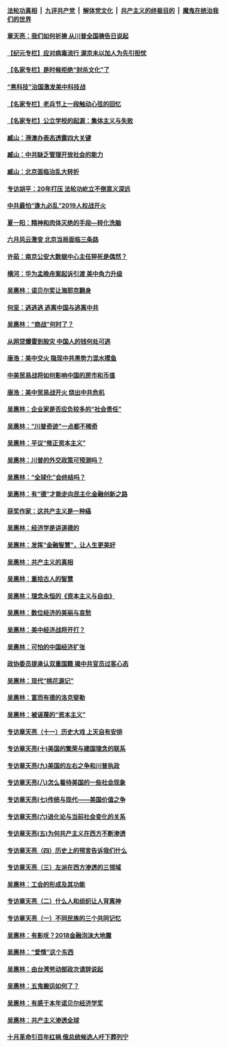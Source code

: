 ####  [法轮功真相](../../../../basic/blob/master/README.md?t=07030331) &nbsp;|&nbsp; [九评共产党](../../../../9ping.md/blob/master/README.md?t=07030331) &nbsp;|&nbsp; [解体党文化](../../../../jtdwh.md/blob/master/README.md?t=07030331)  &nbsp;|&nbsp; [共产主义的终极目的](../../../../gczydzjmd.md/blob/master/README.md?t=07030331) &nbsp;|&nbsp; [魔鬼在统治我们的世界](../../../../mgztzwmdsj.md/blob/master/README.md?t=07030331) 

#### [章天亮：我们如何祈祷 从川普全国祷告日说起](../pages/nsc423/n11944627.md?t=07030331) 

#### [【纪元专栏】应对病毒流行 渥京未以加人为先引担忧](../pages/nsc423/n11875714.md?t=07030331) 

#### [【名家专栏】是时候拒绝“封杀文化”了](../pages/nsc423/n11814093.md?t=07030331) 

#### [“黑科技”治国激发美中科技战](../pages/nsc423/n11638056.md?t=07030331) 

#### [【名家专栏】老兵节上一段触动心弦的回忆](../pages/nsc423/n11646016.md?t=07030331) 

#### [【名家专栏】公立学校的起源：集体主义与失败](../pages/nsc423/n11601833.md?t=07030331) 

#### [臧山：港澳办表态透露四大关键](../pages/nsc423/n11421628.md?t=07030331) 

#### [臧山：中共缺乏管理开放社会的能力](../pages/nsc423/n11407457.md?t=07030331) 

#### [臧山：北京面临治乱大转折](../pages/nsc423/n11406895.md?t=07030331) 

#### [专访胡平：20年打压 法轮功屹立不倒意义深远](../pages/nsc423/n11398800.md?t=07030331) 

#### [中共最怕“逢九必乱”2019人权战开火](../pages/nsc423/n11385248.md?t=07030331) 

#### [夏一阳：精神和肉体灭绝的手段—转化洗脑](../pages/nsc423/n11368250.md?t=07030331) 

#### [六月风云激变 北京当局面临三条路](../pages/nsc423/n11313668.md?t=07030331) 

#### [许茹：南京公安大数据中心主任猝死是偶然？](../pages/nsc423/n11064744.md?t=07030331) 

#### [横河：华为孟晚舟案起诉引渡 美中角力升级](../pages/nsc423/n11027230.md?t=07030331) 

#### [吴惠林：诺贝尔奖让海耶克翻身](../pages/nsc423/n10890049.md?t=07030331) 

#### [何坚：逃逃逃 逃离中国与逃离中共](../pages/nsc423/n10592891.md?t=07030331) 

#### [吴惠林：“商战”何时了？](../pages/nsc423/n10573558.md?t=07030331) 

#### [从网贷爆雷到股灾 中国人的钱何处可逃](../pages/nsc423/n10572800.md?t=07030331) 

#### [唐浩：美中交火 隐现中共黑势力混水摸鱼](../pages/nsc423/n10544040.md?t=07030331) 

#### [中美贸易战将如何影响中国的房市和币值](../pages/nsc423/n10543697.md?t=07030331) 

#### [唐浩：美中贸易战开火 烧出中共危机](../pages/nsc423/n10540126.md?t=07030331) 

#### [吴惠林：企业家是否应负较多的“社会责任”](../pages/nsc423/n10535022.md?t=07030331) 

#### [吴惠林：“川普奇迹”一点都不稀奇](../pages/nsc423/n10512808.md?t=07030331) 

#### [吴惠林：平议“修正资本主义”](../pages/nsc423/n10495724.md?t=07030331) 

#### [吴惠林：川普的外交政策可预测吗？](../pages/nsc423/n10462387.md?t=07030331) 

#### [吴惠林：“全球化”会终结吗？](../pages/nsc423/n10452838.md?t=07030331) 

#### [吴惠林：有“德”才能走向民主化金融创新之路](../pages/nsc423/n10432292.md?t=07030331) 

#### [获奖作家：这共产主义是一种癌](../pages/nsc423/n10431541.md?t=07030331) 

#### [吴惠林：经济学是讲道德的](../pages/nsc423/n10398014.md?t=07030331) 

#### [吴惠林：发挥“金融智慧”，让人生更美好](../pages/nsc423/n10375019.md?t=07030331) 

#### [吴惠林：共产主义的真相](../pages/nsc423/n10351394.md?t=07030331) 

#### [吴惠林：重拾古人的智慧](../pages/nsc423/n10337691.md?t=07030331) 

#### [吴惠林：理念永恒的《资本主义与自由》](../pages/nsc423/n10316274.md?t=07030331) 

#### [吴惠林：数位经济的美丽与哀愁](../pages/nsc423/n10292946.md?t=07030331) 

#### [吴惠林：美中经济战将开打？](../pages/nsc423/n10258825.md?t=07030331) 

#### [吴惠林：可怕的中国经济扩张](../pages/nsc423/n10219147.md?t=07030331) 

#### [政协委员提承认双重国籍 揭中共官员过客心态](../pages/nsc423/n10208809.md?t=07030331) 

#### [吴惠林：现代“桃花源记”](../pages/nsc423/n10185234.md?t=07030331) 

#### [吴惠林：富而有德的洛克斐勒](../pages/nsc423/n10142264.md?t=07030331) 

#### [吴惠林：被诬蔑的“资本主义”](../pages/nsc423/n10124816.md?t=07030331) 

#### [专访章天亮（十一）历史大戏 上天自有安排](../pages/nsc423/n10094905.md?t=07030331) 

#### [专访章天亮(十)美国的繁荣与建国理念的联系](../pages/nsc423/n10094899.md?t=07030331) 

#### [专访章天亮(九)美国的左右之争和川普执政](../pages/nsc423/n10094889.md?t=07030331) 

#### [专访章天亮(八)怎么看待美国的一些社会现象](../pages/nsc423/n10094857.md?t=07030331) 

#### [专访章天亮(七)传统与现代——美国价值之争](../pages/nsc423/n10093140.md?t=07030331) 

#### [专访章天亮(六)进化论与当前社会变化的关系](../pages/nsc423/n10092036.md?t=07030331) 

#### [专访章天亮(五)为何共产主义在西方不断渗透](../pages/nsc423/n10083620.md?t=07030331) 

#### [专访章天亮（四）历史上的预言告诉我们什么](../pages/nsc423/n10083606.md?t=07030331) 

#### [专访章天亮（三）左派在西方渗透的三领域](../pages/nsc423/n10081115.md?t=07030331) 

#### [吴惠林：工会的形成及其功能](../pages/nsc423/n10080633.md?t=07030331) 

#### [专访章天亮（二）什么人和组织让人背离神](../pages/nsc423/n10076637.md?t=07030331) 

#### [专访章天亮（一）不同民族的三个共同记忆](../pages/nsc423/n10074188.md?t=07030331) 

#### [吴惠林：有影呒？2018金融泡沫大地震](../pages/nsc423/n10040534.md?t=07030331) 

#### [吴惠林：“爱情”这个东西](../pages/nsc423/n10019423.md?t=07030331) 

#### [吴惠林：由台湾劳动部政次请辞说起](../pages/nsc423/n9979679.md?t=07030331) 

#### [吴惠林：五鬼搬运如何了？](../pages/nsc423/n9925338.md?t=07030331) 

#### [吴惠林：有感于本年诺贝尔经济学奖](../pages/nsc423/n9871883.md?t=07030331) 

#### [吴惠林：共产主义渗透全球](../pages/nsc423/n9812748.md?t=07030331) 

#### [十月革命引百年红祸 俄总统候选人吁下葬列宁](../pages/nsc423/n9810182.md?t=07030331) 

